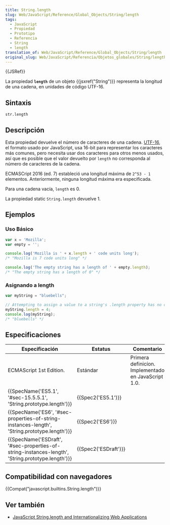 ```yaml
---
title: String.length
slug: Web/JavaScript/Reference/Global_Objects/String/length
tags:
  - JavaScript
  - Propiedad
  - Prototipo
  - Referencia
  - String
  - length
translation_of: Web/JavaScript/Reference/Global_Objects/String/length
original_slug: Web/JavaScript/Referencia/Objetos_globales/String/length
---
```


{{JSRef}}

La propiedad **`length`** de un objeto {{jsxref("String")}} representa la longitud de una cadena, en unidades de código UTF-16.

## Sintaxis

```
str.length
```

## Descripción

Esta propiedad devuelve el número de caracteres de una cadena. [UTF-16](https://es.wikipedia.org/wiki/UTF-16), el formato usado por JavaScript, usa 16-bit para representar los caracteres más comunes, pero necesita usar dos caracteres para otros menos usados, así que es posible que el valor devuelto por `length` no corresponda al número de caracteres de la cadena.

ECMASCript 2016 (ed. 7) estableció una longitud máxima de `2^53 - 1` elementos. Anteriormente, ninguna longitud máxima era especificada.

Para una cadena vacía, `length` es 0.

La propiedad static `String.length` devuelve 1.

## Ejemplos

### Uso Básico

```js
var x = 'Mozilla';
var empty = '';

console.log('Mozilla is ' + x.length + ' code units long');
/* "Mozilla is 7 code units long" */

console.log('The empty string has a length of ' + empty.length);
/* "The empty string has a length of 0" */
```

### Asignando a length

```js
var myString = "bluebells";

// Attempting to assign a value to a string's .length property has no observable effect.
myString.length = 4;
console.log(myString);
/* "bluebells" */
```

## Especificaciones

| Especificación                                                                                                                   | Estatus                      | Comentario                                          |
| -------------------------------------------------------------------------------------------------------------------------------- | ---------------------------- | --------------------------------------------------- |
| ECMAScript 1st Edition.                                                                                                          | Estándar                     | Primera definicíon. Implementado en JavaScript 1.0. |
| {{SpecName('ES5.1', '#sec-15.5.5.1', 'String.prototype.length')}}                                         | {{Spec2('ES5.1')}}     |                                                     |
| {{SpecName('ES6', '#sec-properties-of-string-instances-length', 'String.prototype.length')}}     | {{Spec2('ES6')}}         |                                                     |
| {{SpecName('ESDraft', '#sec-properties-of-string-instances-length', 'String.prototype.length')}} | {{Spec2('ESDraft')}} |                                                     |

## Compatibilidad con navegadores

{{Compat("javascript.builtins.String.length")}}

## Ver también

- [JavaScript String.length and Internationalizing Web Applications](http://developer.teradata.com/blog/jasonstrimpel/2011/11/javascript-string-length-and-internationalizing-web-applications)
